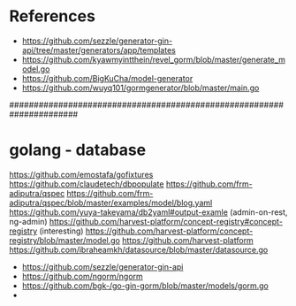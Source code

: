 # References
- https://github.com/sezzle/generator-gin-api/tree/master/generators/app/templates
- https://github.com/kyawmyintthein/revel_gorm/blob/master/generate_model.go
- https://github.com/BigKuCha/model-generator
- https://github.com/wuyq101/gormgenerator/blob/master/main.go

######################################################################
# golang - database
https://github.com/emostafa/gofixtures
https://github.com/claudetech/dbpopulate
https://github.com/frm-adiputra/qspec
https://github.com/frm-adiputra/qspec/blob/master/examples/model/blog.yaml
https://github.com/yuya-takeyama/db2yaml#output-examle (admin-on-rest, ng-admin)
https://github.com/harvest-platform/concept-registry#concept-registry (interesting)
	https://github.com/harvest-platform/concept-registry/blob/master/model.go
	https://github.com/harvest-platform
https://github.com/ibraheamkh/datasource/blob/master/datasource.go

- https://github.com/sezzle/generator-gin-api
- https://github.com/ngorm/ngorm
- https://github.com/bgk-/go-gin-gorm/blob/master/models/gorm.go
- 